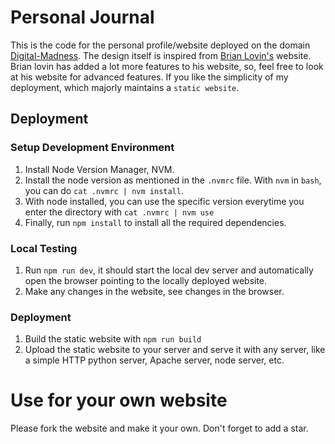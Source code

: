 # Personal Journal

This is the code for the personal profile/website deployed on the domain [Digital-Madness](https://digital-madness.in). The design itself is inspired from [Brian Lovin's](https://brianlovin.com/) website. Brian lovin has added a lot more features to his website, so, feel free to look at his website for advanced features. If you like the simplicity of my deployment, which majorly maintains a `static website`.

## Deployment

### Setup Development Environment

1. Install Node Version Manager, NVM.
2. Install the node version as mentioned in the `.nvmrc` file. With `nvm` in `bash`, you can do `cat .nvmrc | nvm install`.
3. With node installed, you can use the specific version everytime you enter the directory with `cat .nvmrc | nvm use`
4. Finally, run `npm install` to install all the required dependencies.

### Local Testing

1. Run `npm run dev`, it should start the local dev server and automatically open the browser pointing to the locally deployed website.
2. Make any changes in the website, see changes in the browser.

### Deployment

1. Build the static website with `npm run build`
2. Upload the static website to your server and serve it with any server, like a simple HTTP python server, Apache server, node server, etc.

# Use for your own website

Please fork the website and make it your own. Don't forget to add a star.